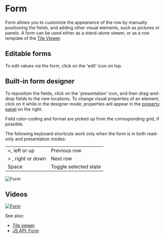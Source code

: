 <!-- TITLE: Form -->
<!-- SUBTITLE: -->

# Form

Form allows you to customize the appearance of the row by manually positioning the fields, and adding other visual
elements, such as pictures or panels. A form can be used either as a stand-alone viewer, or as a row template of
the [Tile Viewer](tile-viewer.md).

## Editable forms

To edit values via the form, click on the 'edit' icon on top.

## Built-in form designer

To reposition the fields, click on the 'presentation' icon, and then drag-and-drop fields to the new locations. To
change visual properties of an element, click on it while in the designer mode; properties will appear in
the [property panel](../../datagrok/navigation.md#properties)
on the right.

Field color-coding and format are picked up from the corresponding grid, if possible.

The following keyboard shortcuts work only when the form is in both read-only and presentation modes:

|                           |                        |
|---------------------------|------------------------|
| <, left or up             | Previous row           |
| > , right or down          | Next row               |
| Space                     | Toggle selected state  |

![Form](../../uploads/gifs/form.gif "form")

## Videos

[![Form](../../uploads/youtube/visualizations2.png "Open on Youtube")](https://www.youtube.com/watch?v=7MBXWzdC0-I&t=3273s)

See also:

* [Tile viewer](tile-viewer.md)
* [JS API: Form](https://public.datagrok.ai/js/samples/ui/viewers/types/form)
